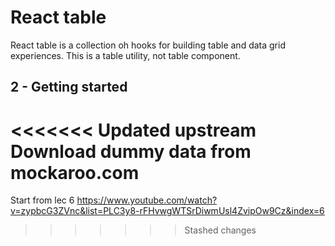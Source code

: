 # React table

React table is a collection oh hooks for building table and data grid experiences. This is a table utility, not table component.

## 2 - Getting started

<<<<<<< Updated upstream
Download dummy data from mockaroo.com
=======
Start from lec 6
https://www.youtube.com/watch?v=zypbcG3ZVnc&list=PLC3y8-rFHvwgWTSrDiwmUsl4ZvipOw9Cz&index=6
>>>>>>> Stashed changes
